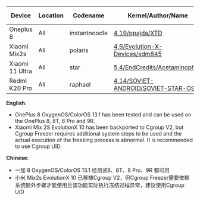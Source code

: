 | Device | Location | Codename | Kernel/Author/Name | OS | Android | Pack Method | KernelSU | SuSFS | Syscall | KPM | Re:Kernel | Status |  
|---|---|---|---|---|---|---|---|---|---|---|---|---|  
| Oneplus 8 | All | instantnoodle | [4.19/ppajda/XTD](https://github.com/ppajda/android_kernel_oneplus_sm8250) | Oxygen OS 13.1 | 13 | AnyKernel3 | Magic | ✅ | ❌ | ❌ | ❌ | Stable |  
| Xiaomi Mix2s | All | polaris | [4.9/Evolution-X-Devices/sdm845](https://github.com/Evolution-X-Devices/kernel_xiaomi_sdm845) | Evolution X 10.X | 15 | AnyKernel3 | SukiSU(U) | ✅ | ❌ | ✅ | ✅ | Stable |  
| Xiaomi 11 Ultra | All | star | [5.4/EndCredits/Acetaminophen](https://github.com/EndCredits/android_kernel_xiaomi_sm8350-miui) | HyperOS | 14 | Anykernel3 | rsuntk | ✅ | ❌ | ❌ | ❌ | Stable |  
| Redmi K20 Pro | All | raphael | [4.14/SOVIET-ANDROID/SOVIET-STAR-OSS](https://github.com/SOVIET-ANDROID/kernel_xiaomi_raphael) | Based-AOSP | 15 | AnyKernel3 | rsuntk | ✅ | ✅ | ❌ | ❌ | Stable |  

**English**:  
- OnePlus 8 OxygenOS/ColorOS 13.1 has been tested and can be used on the OnePlus 8, 8T, 8 Pro and 9R.
- Xiaomi Mix 2S EvolutionX 10 has been backported to Cgroup V2, but Cgroup Freezer requires additional system steps to be used and the actual execution of the freezing process is abnormal. It is recommended to use Cgroup UID.

**Chinese**:  
- 一加 8 OxygenOS/ColorOS 13.1 经测试8、8T、8 Pro、9R 都可用
- 小米 Mix2s EvolutionX 10 已移植Cgroup V2，但Cgroup Freezer需要依赖系统额外步骤才能使用且该功能实际执行冻结过程异常，建议使用Cgroup UID
